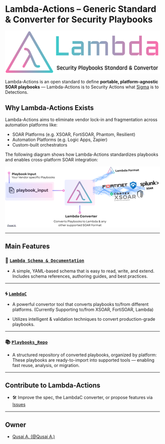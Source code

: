 # Lambda-Actions – Generic Standard & Converter for Security Playbooks

<p align="center">
  <a href="https://github.com/QA-Cyber/Lambda-Actions">
    <img width="600" src="./documentations/images/Lambda-Logo-White.png" alt="Lambda Logo">
  </a>
</p>

Lambda-Actions is an open standard to define **portable, platform-agnostic SOAR playbooks** — Lambda-Actions is to Security Actions what [Sigma](https://github.com/SigmaHQ/sigma) is to Detections.

## Why Lambda-Actions Exists
Lambda-Actions aims to eliminate vendor lock-in and fragmentation across automation platforms like:
- SOAR Platforms (e.g. XSOAR, FortiSOAR, Phantom, Resilient)
- Automation Platforms (e.g. Logic Apps, Zapier)
- Custom-built orchestrators

The following diagram shows how Lambda-Actions standardizes playbooks and enables cross-platform SOAR integration:

<p align="center">
  <img width="800" src="./documentations/images/Lambda-Flow.png" alt="Lambda Flow">
</p>


---

## Main Features

### 📖 [`Lambda Schema & Documentation`](./documentations)
- A simple, YAML-based schema that is easy to read, write, and extend. Includes schema references, authoring guides, and best practices.

---

### 🌀 [`LambdaC`](./LambdaC/README.md)
- A powerful convertor tool that converts playbooks to/from different platforms. (Currently Supporting to/from XSOAR, FortiSOAR, Lambda) 

- Utilizes intelligent & validation techniques to convert production-grade playbooks.

---

### 📚 [`Playbooks_Repo`](./Playbooks_Repo)
- A structured repository of converted playbooks, organized by platform:
These playbooks are ready-to-import into supported tools — enabling fast reuse, analysis, or migration.

---

## Contribute to Lambda-Actions

- 🛠️ Improve the spec, the LambdaC converter, or propose features via [Issues](https://github.com/QA-Cyber/Lambda-Actions/issues/new/choose)

---

## Owner

- [Qusai A. (@Qusai A.)](https://github.com/QA-Cyber)
